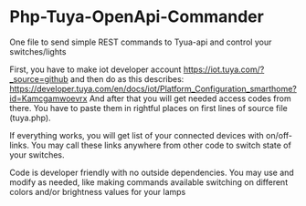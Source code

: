 # Php-Tuya-OpenApi-Commander
One file to send simple REST commands to Tyua-api and control your switches/lights

First, you have to make iot developer account https://iot.tuya.com/?_source=github and then do as this describes: https://developer.tuya.com/en/docs/iot/Platform_Configuration_smarthome?id=Kamcgamwoevrx
And after that you will get needed access codes from there. You have to paste them in rightful places on first lines of source file (tuya.php).

If everything works, you will get list of your connected devices with on/off-links. You may call these links anywhere from other code to switch state of your switches.

Code is developer friendly with no outside dependencies. You may use and modify as needed, like making commands available switching on different colors and/or brightness values for your lamps
